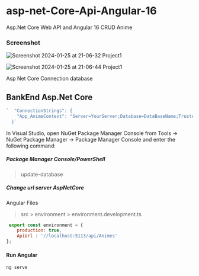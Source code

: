 # asp-net-Core-Api-Angular-16
Asp.Net Core Web API and Angular 16 CRUD Anime

### Screenshot

![Screenshot 2024-01-25 at 21-06-32 Project1](https://github.com/yahyaahrika/asp-net-Core-Api-Angular-16/assets/16888628/09819112-2c1d-4af9-ab37-3b842aa40c5e)


![Screenshot 2024-01-25 at 21-06-44 Project1](https://github.com/yahyaahrika/asp-net-Core-Api-Angular-16/assets/16888628/0ba9e7f9-d688-46c2-81d0-137e1554a880)

Asp Net Core 
Connection  database

## BankEnd Asp.Net Core

```javascript
`  "ConnectionStrings": {
    "App_AnimeContext": "Server=YourServer;Database=DataBaseName;Trusted_Connection=True;MultipleActiveResultSets=true"
  }`
```

In Visual Studio, open NuGet Package Manager Console from Tools -> NuGet Package Manager -> Package Manager Console and enter the following command:
##### Package Manager Console/PowerShell

> update-database

##### Change url server AspNetCore

Angular Files 
>src > environment > environment.development.ts

```javascript
 export const environment = {
    production: true,
    ApiUrl : '//localhost:5113/api/Animes'
};

```

#### Run  Angular

```
ng serve
```
